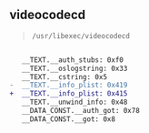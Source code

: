 ## videocodecd

> `/usr/libexec/videocodecd`

```diff

   __TEXT.__auth_stubs: 0xf0
   __TEXT.__oslogstring: 0x33
   __TEXT.__cstring: 0x5
-  __TEXT.__info_plist: 0x419
+  __TEXT.__info_plist: 0x415
   __TEXT.__unwind_info: 0x48
   __DATA_CONST.__auth_got: 0x78
   __DATA_CONST.__got: 0x8

```
